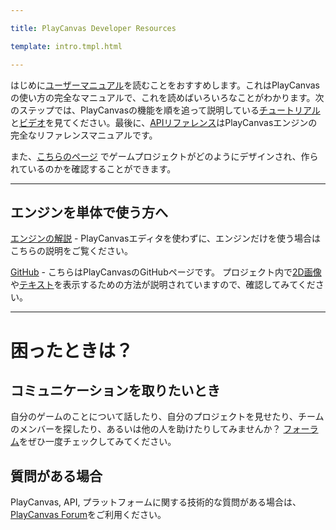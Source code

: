 ---
title: PlayCanvas Developer Resources
template: intro.tmpl.html
---

はじめに[ユーザーマニュアル][1]を読むことをおすすめします。これはPlayCanvasの使い方の完全なマニュアルで、これを読めばいろいろなことがわかります。次のステップでは、PlayCanvasの機能を順を追って説明している[チュートリアル][3]と[ビデオ][12]を見てください。最後に、[APIリファレンス][4]はPlayCanvasエンジンの完全なリファレンスマニュアルです。

また、[こちらのページ][8] でゲームプロジェクトがどのようにデザインされ、作られているのかを確認することができます。

<hr />

## エンジンを単体で使う方へ

[エンジンの解説][9] - PlayCanvasエディタを使わずに、エンジンだけを使う場合はこちらの説明をご覧ください。

[GitHub][5] - こちらはPlayCanvasのGitHubページです。 プロジェクト内で[2D画像][6]や[テキスト][7]を表示するための方法が説明されていますので、確認してみてください。

<hr />

# 困ったときは？

## コミュニケーションを取りたいとき

自分のゲームのことについて話したり、自分のプロジェクトを見せたり、チームのメンバーを探したり、あるいは他の人を助けたりしてみませんか？ [フォーラム][10]をぜひ一度チェックしてみてください。

## 質問がある場合

PlayCanvas, API, プラットフォームに関する技術的な質問がある場合は、[PlayCanvas Forum][10]をご利用ください。

[1]: /user-manual
[2]: /getting-started
[3]: /tutorials
[4]: /en/api/
[5]: https://github.com/playcanvas
[6]: https://github.com/playcanvas/sprites
[7]: https://github.com/playcanvas/fonts
[8]: https://playcanvas.com/play
[9]: /engine
[10]: http://forum.playcanvas.com/
[12]: /tutorials/video

